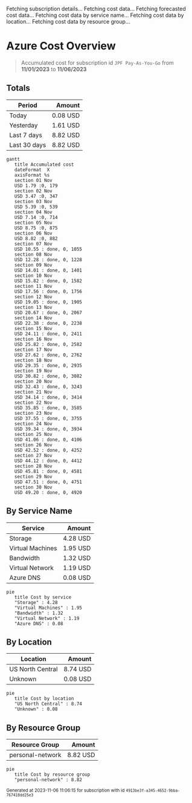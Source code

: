 Fetching subscription details...
Fetching cost data...
Fetching forecasted cost data...
Fetching cost data by service name...
Fetching cost data by location...
Fetching cost data by resource group...
# Azure Cost Overview

> Accumulated cost for subscription id `JPF Pay-As-You-Go` from **11/01/2023** to **11/06/2023**

## Totals

|Period|Amount|
|---|---:|
|Today|0.08 USD|
|Yesterday|1.61 USD|
|Last 7 days|8.82 USD|
|Last 30 days|8.82 USD|

```mermaid
gantt
   title Accumulated cost
   dateFormat  X
   axisFormat %s
   section 01 Nov
   USD 1.79 :0, 179
   section 02 Nov
   USD 3.47 :0, 347
   section 03 Nov
   USD 5.39 :0, 539
   section 04 Nov
   USD 7.14 :0, 714
   section 05 Nov
   USD 8.75 :0, 875
   section 06 Nov
   USD 8.82 :0, 882
   section 07 Nov
   USD 10.55 : done, 0, 1055
   section 08 Nov
   USD 12.28 : done, 0, 1228
   section 09 Nov
   USD 14.01 : done, 0, 1401
   section 10 Nov
   USD 15.82 : done, 0, 1582
   section 11 Nov
   USD 17.56 : done, 0, 1756
   section 12 Nov
   USD 19.05 : done, 0, 1905
   section 13 Nov
   USD 20.67 : done, 0, 2067
   section 14 Nov
   USD 22.38 : done, 0, 2238
   section 15 Nov
   USD 24.11 : done, 0, 2411
   section 16 Nov
   USD 25.82 : done, 0, 2582
   section 17 Nov
   USD 27.62 : done, 0, 2762
   section 18 Nov
   USD 29.35 : done, 0, 2935
   section 19 Nov
   USD 30.82 : done, 0, 3082
   section 20 Nov
   USD 32.43 : done, 0, 3243
   section 21 Nov
   USD 34.14 : done, 0, 3414
   section 22 Nov
   USD 35.85 : done, 0, 3585
   section 23 Nov
   USD 37.55 : done, 0, 3755
   section 24 Nov
   USD 39.34 : done, 0, 3934
   section 25 Nov
   USD 41.06 : done, 0, 4106
   section 26 Nov
   USD 42.52 : done, 0, 4252
   section 27 Nov
   USD 44.12 : done, 0, 4412
   section 28 Nov
   USD 45.81 : done, 0, 4581
   section 29 Nov
   USD 47.51 : done, 0, 4751
   section 30 Nov
   USD 49.20 : done, 0, 4920
```

## By Service Name

|Service|Amount|
|---|---:|
|Storage|4.28 USD|
|Virtual Machines|1.95 USD|
|Bandwidth|1.32 USD|
|Virtual Network|1.19 USD|
|Azure DNS|0.08 USD|

```mermaid
pie
   title Cost by service
   "Storage" : 4.28
   "Virtual Machines" : 1.95
   "Bandwidth" : 1.32
   "Virtual Network" : 1.19
   "Azure DNS" : 0.08
```

## By Location

|Location|Amount|
|---|---:|
|US North Central|8.74 USD|
|Unknown|0.08 USD|

```mermaid
pie
   title Cost by location
   "US North Central" : 8.74
   "Unknown" : 0.08
```

## By Resource Group

|Resource Group|Amount|
|---|---:|
|personal-network|8.82 USD|

```mermaid
pie
   title Cost by resource group
   "personal-network" : 8.82
```

<sup>Generated at 2023-11-06 11:06:15 for subscription with id `4913be3f-a345-4652-9bba-767418dd25e3`</sup>
